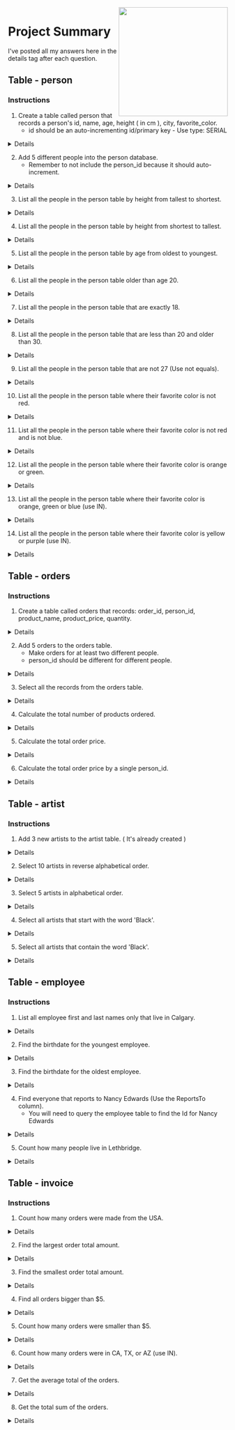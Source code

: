 <img src="https://s3.amazonaws.com/devmountain/readme-logo.png" width="250" align="right">

# Project Summary

I've posted all my answers here in the details tag after each question.

## Table - person

### Instructions
1. Create a table called person that records a person's id, name, age, height ( in cm ), city, favorite_color. 
    * id should be an auto-incrementing id/primary key - Use type: SERIAL

<details>

    ```sql
    
    ```
</details>

2. Add 5 different people into the person database. 
    * Remember to not include the person_id because it should auto-increment.

<details>

    ```sql
    
    ```
</details>

3. List all the people in the person table by height from tallest to shortest.

<details>

    ```sql
    
    ```
</details>

4. List all the people in the person table by height from shortest to tallest.

<details>

    ```sql
    
    ```
</details>

5. List all the people in the person table by age from oldest to youngest.

<details>

    ```sql
    
    ```
</details>

6. List all the people in the person table older than age 20.

<details>

    ```sql
    
    ```
</details>

7. List all the people in the person table that are exactly 18.

<details>

    ```sql
    
    ```
</details>

8. List all the people in the person table that are less than 20 and older than 30.

<details>

    ```sql
    
    ```
</details>

9. List all the people in the person table that are not 27 (Use not equals).

<details>

    ```sql
    
    ```
</details>

10. List all the people in the person table where their favorite color is not red.

<details>

    ```sql
    
    ```
</details>

11. List all the people in the person table where their favorite color is not red and is not blue.

<details>

    ```sql
    
    ```
</details>

12. List all the people in the person table where their favorite color is orange or green.

<details>

    ```sql
    
    ```
</details>

13. List all the people in the person table where their favorite color is orange, green or blue (use IN).

<details>

    ```sql
    
    ```
</details>

14. List all the people in the person table where their favorite color is yellow or purple (use IN).

<details>

    ```sql
    
    ```
</details>


## Table - orders

### Instructions

1. Create a table called orders that records: order_id, person_id, product_name, product_price, quantity.

<details>

    ```sql
    
    ```
</details>

2. Add 5 orders to the orders table.
    * Make orders for at least two different people.
    * person_id should be different for different people.

<details>

    ```sql
    
    ```
</details>

3. Select all the records from the orders table.

<details>

    ```sql
    
    ```
</details>

4. Calculate the total number of products ordered.

<details>

    ```sql
    
    ```
</details>

5. Calculate the total order price.

<details>

    ```sql
    
    ```
</details>

6. Calculate the total order price by a single person_id.

<details>

    ```sql
    
    ```
</details>


## Table - artist

### Instructions

1. Add 3 new artists to the artist table. ( It's already created )

<details>

    ```sql
    
    ```
</details>

2. Select 10 artists in reverse alphabetical order.

<details>

    ```sql
    
    ```
</details>

3. Select 5 artists in alphabetical order.

<details>

    ```sql
    
    ```
</details>

4. Select all artists that start with the word 'Black'.

<details>

    ```sql
    
    ```
</details>

5. Select all artists that contain the word 'Black'.

<details>

    ```sql
    
    ```
</details>


## Table - employee

### Instructions

1. List all employee first and last names only that live in Calgary.

<details>

    ```sql
    
    ```
</details>

2. Find the birthdate for the youngest employee.

<details>

    ```sql
    
    ```
</details>

3. Find the birthdate for the oldest employee.

<details>

    ```sql
    
    ```
</details>

4. Find everyone that reports to Nancy Edwards (Use the ReportsTo column).
   * You will need to query the employee table to find the Id for Nancy Edwards

<details>

    ```sql
    
    ```
</details>

5. Count how many people live in Lethbridge.

<details>

    ```sql
    
    ```
</details>



## Table - invoice 

### Instructions

1. Count how many orders were made from the USA.

<details>

    ```sql
    
    ```
</details>

2. Find the largest order total amount.

<details>

    ```sql
    
    ```
</details>

3. Find the smallest order total amount.

<details>

    ```sql
    
    ```
</details>

4. Find all orders bigger than $5.

<details>

    ```sql
    
    ```
</details>

5. Count how many orders were smaller than $5.

<details>

    ```sql
    
    ```
</details>

6. Count how many orders were in CA, TX, or AZ (use IN).

<details>

    ```sql
    
    ```
</details>

7. Get the average total of the orders.

<details>

    ```sql
    
    ```
</details>

8. Get the total sum of the orders.

<details>

    ```sql
    
    ```
</details>
